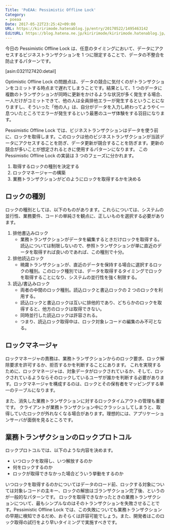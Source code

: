 ```yaml
---
Title: 'PoEAA: Pessimistic Offline Lock'
Category:
- poeaa
Date: 2017-05-22T23:25:42+09:00
URL: https://kiririmode.hatenablog.jp/entry/20170522/1495463142
EditURL: https://blog.hatena.ne.jp/kiririmode/kiririmode.hatenablog.jp/atom/entry/10328749687251271638
---
```


今日の Pessimistic Offline Lock は、任意のタイミングにおいて、データにアクセスするビジネストランザクションを 1 つに限定することで、データの不整合を防止するパターンです。

[asin:0321127420:detail]


Optimistic Offline Lock の問題点は、データの競合に気付くのがトランザクションをコミットする時点まで遅れてしまうことです。結果として、1 つのデータに複数のトランザクションが同時に更新をかけるような状況が多く発生する場合、一人だけがコミットできて、他の人は全員排他エラーが発生するということになりますし、そういった「他の人」は、自分がデータを入力し終わってようやく一息ついたところでエラーが発生するという最悪のユーザ体験をする羽目になります。


Pessimistic Offline Lock では、ビジネストランザクションはデータを使う前に、ロックを取得します。このロックは他のビジネストランザクションが当該データにアクセスすることを防ぎ、データ更新が競合することを防ぎます。更新の競合が多いことが想定されるときに使用するパターンになります。
この Pessimistic Offline Lock の実装は 3 つのフェーズに分かれます。

1. 取得するロックの種別を決定する
2. ロックマネージャーの構築
3. 業務トランザクションがどのようにロックを取得するかを決める

## ロックの種別
ロックの種別としては、以下のものがあります。これらについては、システムの並行性、業務要件、コードの単純さを観点に、正しいものを選択する必要があります。

1. 排他書込みロック
    - 業務トランザクションがデータを編集するときだけロックを取得する。読込については制限しないので、参照トランザクションが単に直近のデータを取得すれば良いのであれば、この種別で十分。
2. 排他読込ロック
    - 暁霧トランザクションが、直近のデータを保持する場合に選択するロックの種別。このロック種別では、データを取得するタイミングでロックを取得することになり、システムの並行性を強く制限する。
3. 読込/書込みロック
    - 両者の中間のロック種別。読込ロックと書込ロックの 2 つのロックを利用する。
    - 読込ロックと書込ロックは互いに排他的であり、どちらかのロックを取得すると、他方のロックは取得できない。
    - 同時並行した読込ロックは許容される。
    - つまり、読込ロック取得中は、ロック対象レコードの編集のみ不可となる。

## ロックマネージャ
ロックマネージャの責務は、業務トランザクションからのロック要求、ロック解除要求を許可するか、拒否するかを判断することにあります。
これを実現するために、ロックマネージャは、対象データがロックされているか、そして、ロックされているようならそのロックしているユーザが誰かを判断する必要があります。ロックマネージャを構成するのは、ロックとその保有者をマッピングする単一のテーブルになります。


また、消失した業務トランザクションに対するロックタイムアウトの管理も重要です。
クライアントが業務トランザクション中にクラッシュしてしまうと、取得していたロックが外れなくなる場合があります。理想的には、アプリケーションサーバが面倒を見るところです。

## 業務トランザクションのロックプロトコル
ロックプロトコルでは、以下のような内容を決めます。

- いつロックを取得し、いつ解放するのか
- 何をロックするのか
- ロックが取得できなかった場合どういう挙動をするのか

いつロックを取得するのかについてはデータのロード前、ロックする対象については対象レコードの主キー、ロックの解放はゴランザクション完了後、というのが一般的なパターンです。
ロックを取得できなかったときの業務トランザクションについて、最もシンプルなのはそのトランザクションを失敗させることです。Pessimistic Offline Lock では、この失敗についても業務トランザクションの早期に検知できるだめ、おそらくは許容可能でしょう。また、開発者はこのロック取得の試行をより早いタイミングで実施すべきです。


